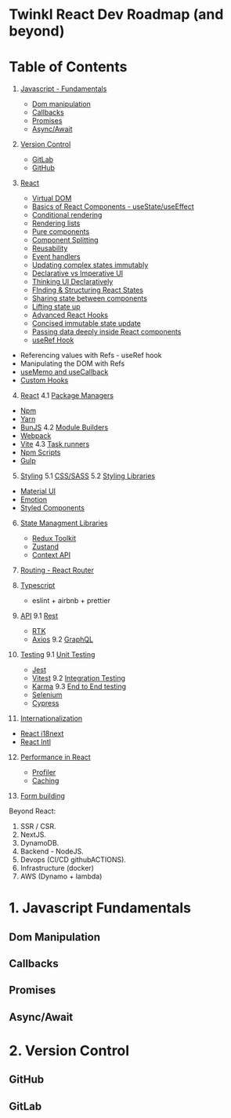 # Twinkl React Dev Roadmap (and beyond)

# Table of Contents
1. [Javascript - Fundamentals](#javascript-1)
   - [Dom manipulation](#javascript-11)
   - [Callbacks](#javascript-12)
   - [Promises](#javascript-13)
   - [Async/Await](#javascript-14)
  
2. [Version Control](#version-control-2)
   - [GitLab](#section-21)
   - [GitHub](#section-22)

3. [React](#react-3)
   - [Virtual DOM](#react-31)
   - [Basics of React Components - useState/useEffect](#react-32)
   - [Conditional rendering](#react-33)
   - [Rendering lists](#react-34)
   - [Pure components](#react-35)
   - [Component Splitting](#react-36)
   - [Reusability](#react-37)
   - [Event handlers](#react-38)
   - [Updating complex states immutably](#react-39)
   - [Declarative vs Imperative UI](#react-311)
   - [Thinking UI Declaratively](#react-312)
   - [FInding & Structuring React States](#react-313)
   - [Sharing state between components](#react-314)
   - [Lifting state up](#react-315)
   - [Advanced React Hooks](#react-316)
   - [Concised immutable state update](#react-317)
   - [Passing data deeply inside React components](#react-318)
   - [useRef Hook](#react-319)
  - Referencing values with Refs - useRef hook
  - Manipulating the DOM with Refs
  - [useMemo and useCallback](#react-320)
  - [Custom Hooks](#react-321)
    
4. [React](#build-tools-4)
 4.1 [Package Managers](#build-tools-4-1)
  - [Npm](#build-tools-4-1-1)
  - [Yarn](#build-tools-4-1-2)
  - [BunJS](#build-tools-4-1-3)
 4.2 [Module Builders](#build-tools-4-2)
  - [Webpack](#build-tools-4-2-1)
  - [Vite](#build-tools-4-2-2)
 4.3 [Task runners](#build-tools-4-3)
  - [Npm Scripts](#build-tools-4-3-1)
  - [Gulp](#build-tools-4-3-2)
    
5. [Styling](#styling-5)
5.1 [CSS/SASS](#styling-5-1)
5.2 [Styling Libraries](#styling-5-2)
  - [Material UI](#styling-5-2-1)
  - [Emotion](#styling-5-2-2)
  - [Styled Components](#styling-5-2-3)

6. [State Managment Libraries](#sml-6)
   - [Redux Toolkit](#sml-6-1)
   - [Zustand](#sml-6-2)
   - [Context API](#sml-6-3)

7. [Routing - React Router](#routing-7)
  
8. [Typescript](#typescript-8)
   - eslint + airbnb + prettier
9.  [API](#api-9)
   9.1 [Rest](#api-9-1)
    - [RTK](#api-9-1-1) 
    - [Axios](#api-9-1-2)
   9.2 [GraphQL](#api-9-2)

10. [Testing](#testing-10)
   9.1 [Unit Testing](#testing-10-1)
    - [Jest](#testing-10-1-1) 
    - [Vitest](#testing-10-1-2)
   9.2 [Integration Testing](#testing-10-2)
    - [Karma](#testing-10-2-1) 
   9.3 [End to End testing](#testing-10-3)
    - [Selenium](#testing-10-3-1)
    - [Cypress](#testing-10-3-1)

11. [Internationalization](#internationalization-11)
   - [React i18next](#internationalization-11-1)
   - [React Intl](#internationalization-11-2)

12. [Performance in React](#performance-12)
    - [Profiler](#performance-12-1)
    - [Caching](#performance-12-2)

13. [Form building](#form-building-13)


Beyond React:

1. SSR / CSR.
2. NextJS.
3. DynamoDB.
4. Backend - NodeJS.
5. Devops (CI/CD githubACTIONS).
6. Infrastructure (docker)
7. AWS (Dynamo + lambda)


<div id='javascript-1'/>

# 1. Javascript Fundamentals

<div id='javascript-11'/>

## Dom Manipulation

<div id='javascript-12'/>

## Callbacks

<div id='javascript-13'/>

## Promises

<div id='javascript-14'/>

## Async/Await

<div id='version-control-2'/>

# 2. Version Control

<div id='version-control-22'/>

## GitHub

<div id='version-control-23'/>

## GitLab
